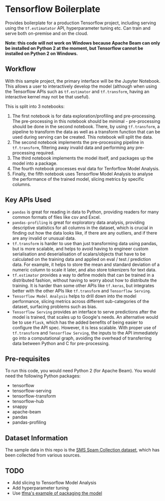 # Tensorflow Boilerplate

Provides boilerplate for a production Tensorflow project, including serving using the `tf.estimatator` API, hyperparameter tuning etc. Can train and serve both on-premise and on the cloud.

**Note: this code will not work on Windows because Apache Beam can only be installed on Python 2 at the moment, but Tensorflow cannot be installed on Python 2 on Windows.**

## Workflow

With this sample project, the primary interface will be the Jupyter Notebook. This allows a user to interactively develop the model (although when using the Tensorflow APIs such as `tf.estimator` and `tf.transform`, having an interactive kernel may not be that useful).

This is split into 3 notebooks:

1. The first notebook is for data exploration/profiling and pre-processing. The pre-processing in this notebook should be minimal - pre-processing should be done in the second notebook. There, by using `tf.transform`, a pipeline to transform the data as well as a transform function that can be used during serving can be created. This notebook will split the data.
1. The second notebook implements the pre-processing pipeline in `tf.transform`, filtering away invalid data and performing any pre-processing required.
1. The third notebook implements the model itself, and packages up the model into a package.
1. The fourth notebook processes eval data for Tenforflow Model Analysis. 
1. Finally, the fifth notebook uses Tensorflow Model Analysis to analyse the performance of the trained model, slicing metrics by specific columns.

## Key APIs Used

- `pandas` is great for reading in data to Python, providing readers for many common formats of files like csv and Excel.
- `pandas-profiling` is great for exploratory data analysis, providing descriptive statistics for all columns in the dataset, which is crucial in finding out how the data looks like, if there are any outliers, and if there are any invalid or unusual data.
- `tf.transform` is harder to use than just transforming data using pandas, but is more scalable, and helps to avoid having to engineer custom serialisation and deserialisation of scalars/objects that have to be calculated on the training data and applied on eval / test / prediction data. For example, it helps to store the mean and standard deviation of a numeric column to scale it later, and also store tokenizers for text data.
- `tf.estimator` provides a way to define models that can be trained in a distributed fashion, without having to worry about how to distribute the training. It is harder than some other APIs like `tf.keras`, but integrates better with the other APIs like `tf.transform` and `Tensorflow Serving`.
- `Tensorflow Model Analysis` helps to drill down into the model performance, slicing metrics across different sub-categories of the dataset, surfacing problems such as bias.
- `Tensorflow Serving` provides an interface to serve predictions after the model is trained, that scales up to Google's needs. An alternative would be to use `Flask`, which has the added benefits of being easier to configure the API spec. However, it is less scalable. With proper use of `tf.transform` and `Tensorflow Serving`, the inputs to the API immediately go into a computational graph, avoiding the overhead of transferring data between Python and C for pre-processing.

## Pre-requisites

To run this code, you would need Python 2 (for Apache Beam). You would need the following Python packages:

- tensorflow
- tensorflow-serving
- tensorflow-transform
- tensorflow-hub
- snappy
- apache-beam
- pandas
- pandas-profiling

## Dataset Information

The sample data in this repo is the [SMS Spam Collection dataset](https://archive.ics.uci.edu/ml/datasets/SMS+Spam+Collection), which has been collected from various sources.

## TODO

- Add slicing to Tensorflow Model Analysis
- Add hyperparameter tuning
- Use [tfma's example of packaging the model](https://github.com/tensorflow/model-analysis/tree/master/examples/chicago_taxi)
